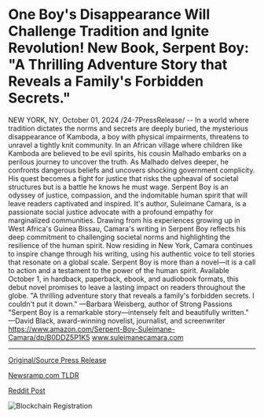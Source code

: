 # One Boy's Disappearance Will Challenge Tradition and Ignite Revolution! New Book, Serpent Boy: "A Thrilling Adventure Story that Reveals a Family's Forbidden Secrets."

NEW YORK, NY, October 01, 2024 /24-7PressRelease/ -- In a world where tradition dictates the norms and secrets are deeply buried, the mysterious disappearance of Kamboda, a boy with physical impairments, threatens to unravel a tightly knit community. In an African village where children like Kamboda are believed to be evil spirits, his cousin Malhado embarks on a perilous journey to uncover the truth. As Malhado delves deeper, he confronts dangerous beliefs and uncovers shocking government complicity. His quest becomes a fight for justice that risks the upheaval of societal structures but is a battle he knows he must wage. Serpent Boy is an odyssey of justice, compassion, and the indomitable human spirit that will leave readers captivated and inspired.  It's author, Suleimane Camara, is a passionate social justice advocate with a profound empathy for marginalized communities. Drawing from his experiences growing up in West Africa's Guinea Bissau, Camara's writing in Serpent Boy reflects his deep commitment to challenging societal norms and highlighting the resilience of the human spirit. Now residing in New York, Camara continues to inspire change through his writing, using his authentic voice to tell stories that resonate on a global scale.  Serpent Boy is more than a novel—it is a call to action and a testament to the power of the human spirit. Available October 1, in hardback, paperback, ebook, and audiobook formats, this debut novel promises to leave a lasting impact on readers throughout the globe.  "A thrilling adventure story that reveals a family's forbidden secrets. I couldn't put it down." —Barbara Weisberg, author of Strong Passions  "Serpent Boy is a remarkable story—intensely felt and beautifully written." —David Black, award-winning novelist, journalist, and screenwriter  https://www.amazon.com/Serpent-Boy-Suleimane-Camara/dp/B0DDZ5P1K5  www.suleimanecamara.com 

---

[Original/Source Press Release](https://www.24-7pressrelease.com/press-release/514845/one-boys-disappearance-will-challenge-tradition-and-ignite-revolution-new-book-serpent-boy-a-thrilling-adventure-story-that-reveals-a-familys-forbidden-secrets)
                    

[Newsramp.com TLDR](https://newsramp.com/curated-news/mysterious-disappearance-unravels-dangerous-beliefs-in-serpent-boy/6f8c5d6018c59431f5d06fc258e322f2) 

 



[Reddit Post](https://www.reddit.com/r/BookNews/comments/1fti7k3/mysterious_disappearance_unravels_dangerous/) 



![Blockchain Registration](https://cdn.newsramp.app/24-7PressRelease/qrcode/2410/1/plumkCwH.webp)